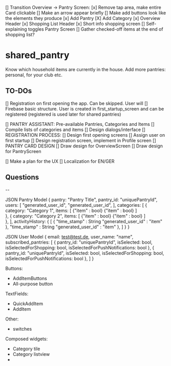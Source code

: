 [] Transition Overview -> Pantry Screen: 
    [x] Remove tap area, make entire Card clickable
    [] Make an arrow appear briefly
[] Make add buttons look like the elements they produce
    [x] Add Pantry
    [X] Add Category
[x] Overview Header
[x] Shopping List Header
[x] Short info shopping screen
[] Self-explaining toggles Pantry Screen
[] Gather checked-off items at the end of shopping list?


# shared_pantry

Know which household items are currently in the house. Add more pantries: personal, for your club etc.

## TO-DOs

[] Registration on first opening the app. Can be skipped. User will
[] Firebase basic structure. User is created in first_startup_screen and can be registered (registered is used later for shared pantries)


[] PANTRY ASSISTANT: Pre-available Pantries, Categories and Items
    [] Compile lists of categories and items
    [] Design dialogs/interface
[] REGISTRATION PROCESS: 
    [] Design first opening screens
    [] Assign user on first startup
    [] Design registration screen, implement in Profile screen
[] PANTRY CARD DESIGN
    [] Draw design for OverviewScreen
    [] Draw design for PantryScreen

[] Make a plan for the UX
[] Localization for EN/GER


## Questions
--


JSON Pantry Model
{
 pantry: "Pantry Title",
 pantry_id: "uniquePantryId",
 users: [
  "generated_user_id",
  "generated_user_id",
 ],
 categories: [
    {
      category: "Category 1",
      items: [
        {"item" : bool}
        {"item" : bool}
      ]     
    },
    {
      category: "Category 2",
      items: [
        {"item" : bool}
        {"item" : bool}
      ]     
    },
  ],
  activityHistory: {
    [
      {
        "time_stamp" : String
        "generated_user_id" : "item"
      },
        "time_stamp" : String
        "generated_user_id" : "item"
      },
    ]
  }
}

JSON User Model
{
 email: test@test.de,
 user_name: "name",
 subscribed_pantries: 
   [
      {
         pantry_id: "uniquePantryId",
         isSelected: bool,
         isSelectedForShopping: bool,
         isSelectedForPushNotifications: bool
      },
      {
         pantry_id: "uniquePantryId",
         isSelected: bool,
         isSelectedForShopping: bool,
         isSelectedForPushNotifications: bool
      },
   ]
}



Buttons:
- AddItemButtons
- All-purpose button

TextFields:
- QuickAddItem
- AddItem

Other:
- switches

Composed widgets:
- Category tile
- Category listview
- 